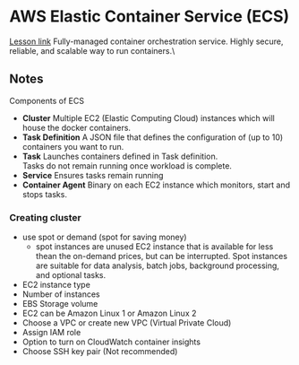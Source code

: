 # AWS Elastic Container Service (ECS)

[Lesson link](https://youtu.be/RrKRN9zRBWs?t=8234)
Fully-managed container orchestration service. Highly secure, reliable, and scalable way to run containers.\

## Notes
Components of ECS
- **Cluster**
Multiple EC2 (Elastic Computing Cloud) instances which will house the docker containers.
- **Task Definition**
A JSON file that defines the configuration of (up to 10) containers you want to run.
- **Task**
Launches containers defined in Task definition.\
Tasks do not remain running  once workload is complete.
- **Service**
Ensures tasks remain running
- **Container Agent**
Binary on each EC2 instance which monitors, start and stops tasks.

### Creating cluster
- use spot or demand (spot for saving money)
    - spot instances are unused EC2 instance that is available for less thean the on-demand prices, but can be interrupted. Spot instances are suitable for data analysis, batch jobs, background processing, and optional tasks.
- EC2 instance type
- Number of instances
- EBS Storage volume
- EC2 can be Amazon Linux 1 or Amazon Linux 2
- Choose a VPC or create new VPC (Virtual Private Cloud)
- Assign IAM role
- Option to turn on CloudWatch container insights
- Choose SSH key pair (Not recommended)